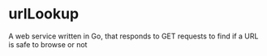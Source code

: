 # urlLookup
A web service written in Go, that responds to GET requests to find if a URL is safe to browse or not
